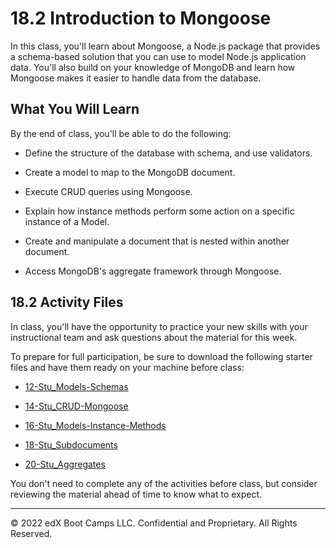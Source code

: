 # 18.2 Introduction to Mongoose
In this class, you'll learn about Mongoose, a Node.js package that provides a schema-based solution that you can use to model Node.js application data. You'll also build on your knowledge of MongoDB and learn how Mongoose makes it easier to handle data from the database.

## What You Will Learn
By the end of class, you'll be able to do the following:

* Define the structure of the database with schema, and use validators.

* Create a model to map to the MongoDB document.

* Execute CRUD queries using Mongoose.

* Explain how instance methods perform some action on a specific instance of a Model.

* Create and manipulate a document that is nested within another document.

* Access MongoDB's aggregate framework through Mongoose.

## 18.2 Activity Files
In class, you'll have the opportunity to practice your new skills with your instructional team and ask questions about the material for this week.

To prepare for full participation, be sure to download the following starter files and have them ready on your machine before class:

* [12-Stu_Models-Schemas](https://static.fullstack-bootcamp.com/lesson-files/18-NoSQL/12-Stu_Models-Schemas.zip)

* [14-Stu_CRUD-Mongoose](https://static.fullstack-bootcamp.com/lesson-files/18-NoSQL/14-Stu_CRUD-Mongoose.zip)

* [16-Stu_Models-Instance-Methods](https://static.fullstack-bootcamp.com/lesson-files/18-NoSQL/16-Stu_Models-Instance-Methods.zip)

* [18-Stu_Subdocuments](https://static.fullstack-bootcamp.com/lesson-files/18-NoSQL/18-Stu_Subdocuments.zip)

* [20-Stu_Aggregates](https://static.fullstack-bootcamp.com/lesson-files/18-NoSQL/20-Stu_Aggregates.zip)

You don't need to complete any of the activities before class, but consider reviewing the material ahead of time to know what to expect.

---
© 2022 edX Boot Camps LLC. Confidential and Proprietary. All Rights Reserved.